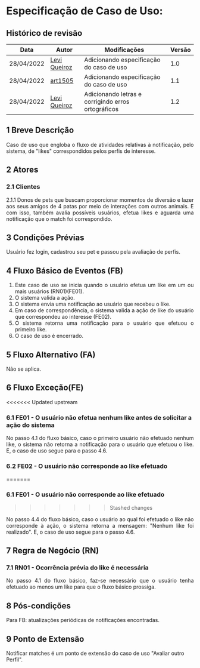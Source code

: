 # Especificação de Caso de Uso: <Notificar Matchs>

 ## Histórico de revisão
| Data       | Autor                                        | Modificações                      | Versão |
| ---------- | -------------------------------------------- | --------------------------------- | ------ |
| 28/04/2022 | [Levi Queiroz](https://github.com/LeviQ27) | Adicionando especificação do caso de uso | 1.0    |
| 28/04/2022 | [art1505](https://github.com/art1505) | Adicionando especificação do caso de uso | 1.1    |
| 28/04/2022 | [Levi Queiroz](https://github.com/LeviQ27) | Adicionando letras e corrigindo erros ortográficos | 1.2    |

## 1 Breve Descrição
<div style="text-align: justify">
Caso de uso que engloba o fluxo de atividades relativas à notificação, pelo sistema, de "likes" correspondidos pelos perfis de interesse.
</div>


## 2 Atores

### 2.1   Clientes
   <div style="text-align: justify">
   2.1.1  Donos de pets que buscam proporcionar momentos de diversão e lazer aos seus amigos de 4 patas por meio de interações com outros animais. E com isso, também avalia possíveis usuários, efetua likes e aguarda uma notificação que o match foi correspondido.
   </div>

## 3 Condições Prévias

Usuário fez login, cadastrou seu pet e passou pela avaliação de perfis.
  
## 4 Fluxo Básico de Eventos (FB)

<div style="text-align: justify">

1. Este caso de uso se inicia quando o usuário efetua um like em um ou mais usuários (RN01)(FE01).
2. O sistema valida a ação.
3. O sistema envia uma notificação ao usuário que recebeu o like.
4. Em caso de correspondência, o sistema valida a ação de like do usuário que correspondeu ao interesse (FE02).
5. O sistema retorna uma notificação para o usuário que efetuou o primeiro like.
6. O caso de uso é encerrado.

</div>

## 5 Fluxo Alternativo (FA)

<div style="text-align: justify">

Não se aplica.

</div>
  
## 6 Fluxo Exceção(FE)
<<<<<<< Updated upstream
 
 ### 6.1 FE01 - O usuário não efetua nenhum like antes de solicitar a ação do sistema
<div style="text-align: justify">
No passo 4.1 do fluxo básico, caso o primeiro usuário não efetuado nenhum like, o sistema não retorna a notificação para o usuário que efetuou o like. E, o caso de uso segue para o passo 4.6.
</div>
 
 ### 6.2 FE02 - O usuário não corresponde ao like efetuado
=======

### 6.1 FE01 - O usuário não corresponde ao like efetuado
>>>>>>> Stashed changes
<div style="text-align: justify">
No passo 4.4 do fluxo básico, caso o usuário ao qual foi efetuado o like não corresponde à ação, o sistema retorna a mensagem: "Nenhum like foi realizado". E, o caso de uso segue para o passo 4.6.
</div>
  
## 7 Regra de Negócio (RN)
### 7.1 RN01 - Ocorrência prévia do like é necessária
<div style="text-align: justify">
No passo 4.1 do fluxo básico, faz-se necessário que o usuário tenha efetuado ao menos um like para que o fluxo básico prossiga.
</div>
  
## 8 Pós-condições
<div style="text-align: justify">
Para FB: atualizações periódicas de notificações encontradas.
</div>
  
## 9 Ponto de Extensão
Notificar matches é um ponto de extensão do caso de uso "Avaliar outro Perfil".
